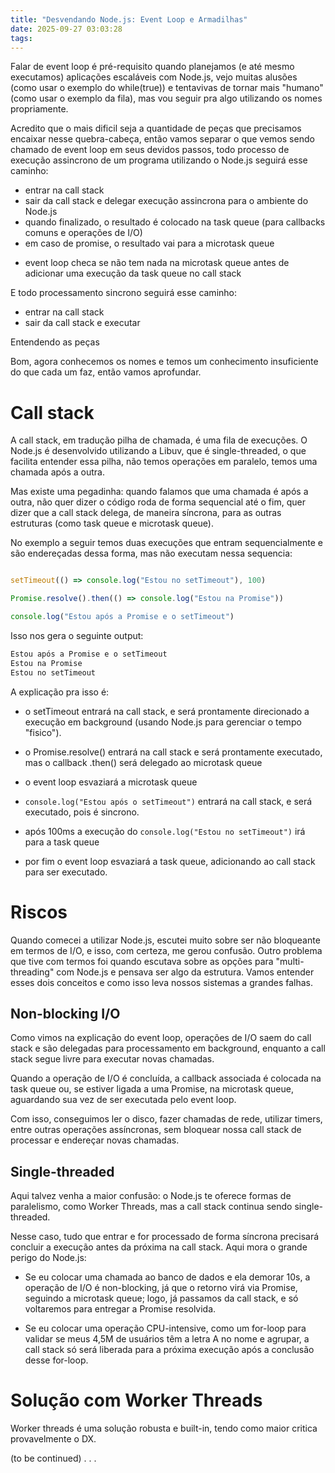 ```yaml
---
title: "Desvendando Node.js: Event Loop e Armadilhas"
date: 2025-09-27 03:03:28
tags:
---
```


Falar de event loop é pré-requisito quando planejamos (e até mesmo executamos) aplicações escaláveis com Node.js, vejo muitas alusões (como usar o exemplo do  while(true)) e tentavivas de tornar mais "humano" (como usar o exemplo da fila), mas vou seguir pra algo utilizando os nomes propriamente.

Acredito que o mais dificil seja a quantidade de peças que precisamos encaixar nesse quebra-cabeça, então vamos separar o que vemos sendo chamado de event loop em seus devidos passos, todo processo de execução assincrono de um programa utilizando o Node.js seguirá esse caminho:

- entrar na call stack
- sair da call stack e delegar execução assincrona para o ambiente do Node.js
- quando finalizado, o resultado é colocado na task queue (para callbacks comuns e operações de I/O)
- em caso de promise, o resultado vai para a microtask queue

* event loop checa se não tem nada na microtask queue antes de adicionar uma execução da task queue no call stack

E todo processamento sincrono seguirá esse caminho:

- entrar na call stack
- sair da call stack e executar

Entendendo as peças

Bom, agora conhecemos os nomes e temos um conhecimento insuficiente do que cada um faz, então vamos aprofundar.

# Call stack

A call stack, em tradução pilha de chamada, é uma fila de execuções. O Node.js é desenvolvido utilizando a Libuv, que é single-threaded, o que facilita entender essa pilha, não temos operações em paralelo, temos uma chamada após a outra.

Mas existe uma pegadinha: quando falamos que uma chamada é após a outra, não quer dizer o código roda de forma sequencial até o fim, quer dizer que a call stack delega, de maneira síncrona, para as outras estruturas (como task queue e microtask queue).

No exemplo a seguir temos duas execuções que entram sequencialmente e são endereçadas dessa forma, mas não executam nessa sequencia:

```typescript

setTimeout(() => console.log("Estou no setTimeout"), 100)

Promise.resolve().then(() => console.log("Estou na Promise"))

console.log("Estou após a Promise e o setTimeout")
```

Isso nos gera o seguinte output:

```bash
Estou após a Promise e o setTimeout
Estou na Promise
Estou no setTimeout
```

A explicação pra isso é: 

- o setTimeout entrará na call stack, e será prontamente direcionado a execução em background (usando Node.js para gerenciar o tempo "fisico").

- o Promise.resolve() entrará na call stack e será prontamente executado, mas o callback .then() será delegado ao microtask queue

- o event loop esvaziará a microtask queue

- `console.log("Estou após o setTimeout")` entrará na call stack, e será executado, pois é sincrono. 

- após 100ms a execução do `console.log("Estou no setTimeout")` irá para a task queue

- por fim o event loop esvaziará a task queue, adicionando ao call stack para ser executado.

# Riscos

Quando comecei a utilizar Node.js, escutei muito sobre ser não bloqueante em termos de I/O, e isso, com certeza, me gerou confusão. Outro problema que tive com termos foi quando escutava sobre as opções para "multi-threading" com Node.js e pensava ser algo da estrutura. Vamos entender esses dois conceitos e como isso leva nossos sistemas a grandes falhas.

## Non-blocking I/O

Como vimos na explicação do event loop, operações de I/O saem do call stack e são delegadas para processamento em background, enquanto a call stack segue livre para executar novas chamadas. 

Quando a operação de I/O é concluída, a callback associada é colocada na task queue ou, se estiver ligada a uma Promise, na microtask queue, aguardando sua vez de ser executada pelo event loop. 

Com isso, conseguimos ler o disco, fazer chamadas de rede, utilizar timers, entre outras operações assíncronas, sem bloquear nossa call stack de processar e endereçar novas chamadas.


## Single-threaded

Aqui talvez venha a maior confusão: o Node.js te oferece formas de paralelismo, como Worker Threads, mas a call stack continua sendo single-threaded.

Nesse caso, tudo que entrar e for processado de forma síncrona precisará concluir a execução antes da próxima na call stack. Aqui mora o grande perigo do Node.js:

- Se eu colocar uma chamada ao banco de dados e ela demorar 10s, a operação de I/O é non-blocking, já que o retorno virá via Promise, seguindo a microtask queue; logo, já passamos da call stack, e só voltaremos para entregar a Promise resolvida.

- Se eu colocar uma operação CPU-intensive, como um for-loop para validar se meus 4,5M de usuários têm a letra A no nome e agrupar, a call stack só será liberada para a próxima execução após a conclusão desse for-loop.

# Solução com Worker Threads

Worker threads é uma solução robusta e built-in, tendo como maior critica provavelmente o DX.

(to be continued)
.
.
.